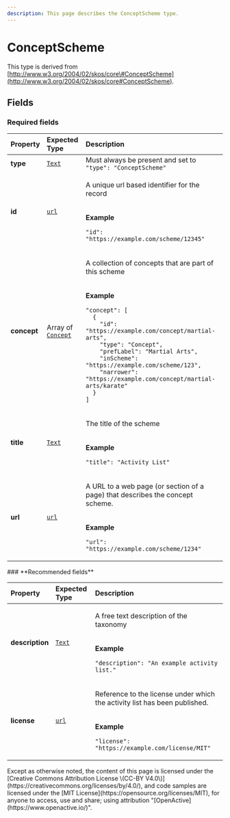```yaml
---
description: This page describes the ConceptScheme type.
---
```


# ConceptScheme

This type is derived from [http://www.w3.org/2004/02/skos/core\#ConceptScheme](http://www.w3.org/2004/02/skos/core#ConceptScheme).

## **Fields**

### **Required fields**

<table>
  <thead>
    <tr>
      <th style="text-align:left">Property</th>
      <th style="text-align:left">Expected Type</th>
      <th style="text-align:left">Description</th>
    </tr>
  </thead>
  <tbody>
    <tr>
      <td style="text-align:left"><b>type</b>
      </td>
      <td style="text-align:left"> <a href="https://schema.org/Text"><code>Text</code></a>
      </td>
      <td style="text-align:left">Must always be present and set to <code>&quot;type&quot;: &quot;ConceptScheme&quot;</code>
      </td>
    </tr>
    <tr>
      <td style="text-align:left"><b>id</b>
      </td>
      <td style="text-align:left"> <a href="https://schema.org/url"><code>url</code></a>
      </td>
      <td style="text-align:left">
        <p>A unique url based identifier for the record</p>
        <p>
          <br /><b>Example</b>
        </p>
        <p><code>&quot;id&quot;: &quot;https://example.com/scheme/12345&quot;</code>
        </p>
      </td>
    </tr>
    <tr>
      <td style="text-align:left"><b>concept</b>
      </td>
      <td style="text-align:left">Array of <a href="https://developer.openactive.io/data-model/types/concept"><code>Concept</code></a>
      </td>
      <td style="text-align:left">
        <p>A collection of concepts that are part of this scheme</p>
        <p>
          <br /><b>Example</b>
        </p>
        <p><code>&quot;concept&quot;: [<br />  {<br />    &quot;id&quot;: &quot;https://example.com/concept/martial-arts&quot;,<br />    &quot;type&quot;: &quot;Concept&quot;,<br />    &quot;prefLabel&quot;: &quot;Martial Arts&quot;,<br />    &quot;inScheme&quot;: &quot;https://example.com/scheme/123&quot;,<br />    &quot;narrower&quot;: &quot;https://example.com/concept/martial-arts/karate&quot;<br />  }<br />]</code>
        </p>
      </td>
    </tr>
    <tr>
      <td style="text-align:left"><b>title</b>
      </td>
      <td style="text-align:left"> <a href="https://schema.org/Text"><code>Text</code></a>
      </td>
      <td style="text-align:left">
        <p>The title of the scheme</p>
        <p>
          <br /><b>Example</b>
        </p>
        <p><code>&quot;title&quot;: &quot;Activity List&quot;</code>
        </p>
      </td>
    </tr>
    <tr>
      <td style="text-align:left"><b>url</b>
      </td>
      <td style="text-align:left"> <a href="https://schema.org/url"><code>url</code></a>
      </td>
      <td style="text-align:left">
        <p>A URL to a web page (or section of a page) that describes the concept
          scheme.</p>
        <p>
          <br /><b>Example</b>
        </p>
        <p><code>&quot;url&quot;: &quot;https://example.com/scheme/1234&quot;</code>
        </p>
      </td>
    </tr>
  </tbody>
</table>### **Recommended fields**

<table>
  <thead>
    <tr>
      <th style="text-align:left">Property</th>
      <th style="text-align:left">Expected Type</th>
      <th style="text-align:left">Description</th>
    </tr>
  </thead>
  <tbody>
    <tr>
      <td style="text-align:left"><b>description</b>
      </td>
      <td style="text-align:left"> <a href="https://schema.org/Text"><code>Text</code></a>
      </td>
      <td style="text-align:left">
        <p>A free text description of the taxonomy</p>
        <p>
          <br /><b>Example</b>
        </p>
        <p><code>&quot;description&quot;: &quot;An example activity list.&quot;</code>
        </p>
      </td>
    </tr>
    <tr>
      <td style="text-align:left"><b>license</b>
      </td>
      <td style="text-align:left"> <a href="https://schema.org/url"><code>url</code></a>
      </td>
      <td style="text-align:left">
        <p>Reference to the license under which the activity list has been published.</p>
        <p>
          <br /><b>Example</b>
        </p>
        <p><code>&quot;license&quot;: &quot;https://example.com/license/MIT&quot;</code>
        </p>
      </td>
    </tr>
  </tbody>
</table>Except as otherwise noted, the content of this page is licensed under the [Creative Commons Attribution License \(CC-BY V4.0\)](https://creativecommons.org/licenses/by/4.0/), and code samples are licensed under the [MIT License](https://opensource.org/licenses/MIT), for anyone to access, use and share; using attribution "[OpenActive](https://www.openactive.io/)".

